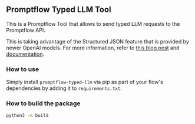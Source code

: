 ## Promptflow Typed LLM Tool

This is a Promptflow Tool that allows to send typed LLM requests to the Promptflow API.

This is taking advantage of the Structured JSON feature that is provided by newer OpenAI models. For more information, refer to [this blog post](https://openai.com/index/introducing-structured-outputs-in-the-api/) and [documentation](https://platform.openai.com/docs/guides/structured-outputs/introduction?context=ex4).

### How to use

Simply install `promptflow-typed-llm` via pip as part of your flow's dependencies by adding it to `requirements.txt`.

### How to build the package

```bash
python3 -m build
```
